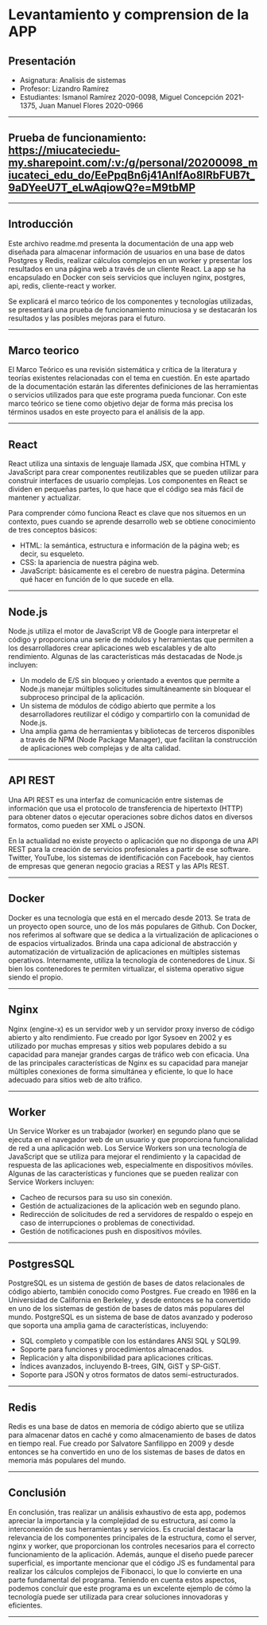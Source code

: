 # Levantamiento y comprension de la APP

## Presentación
* Asignatura: Analisis de sistemas
* Profesor: Lizandro Ramírez
* Estudiantes: Ismanol Ramírez 2020-0098, Miguel Concepción 2021-1375, Juan Manuel Flores 2020-0966

---

## Prueba de funcionamiento: https://miucateciedu-my.sharepoint.com/:v:/g/personal/20200098_miucateci_edu_do/EePpqBn6j41AnlfAo8IRbFUB7t_9aDYeeU7T_eLwAqiowQ?e=M9tbMP

---

## Introducción

Este archivo readme.md presenta la documentación de una app web diseñada para almacenar información de usuarios en una base de datos Postgres y Redis, realizar cálculos complejos en un worker y presentar los resultados en una página web a través de un cliente React. La app se ha encapsulado en Docker con seis servicios que incluyen nginx, postgres, api, redis, cliente-react y worker.

Se explicará el marco teórico de los componentes y tecnologías utilizadas, se presentará una prueba de funcionamiento minuciosa y se destacarán los resultados y las posibles mejoras para el futuro.

---

## Marco teorico

El Marco Teórico es una revisión sistemática y crítica de la literatura y teorías existentes relacionadas con el tema en cuestión. En este apartado de la documentación estarán las diferentes definiciones de las herramientas o servicios utilizados para que este programa pueda funcionar. Con este marco teórico se tiene como objetivo dejar de forma más precisa los términos usados en este proyecto para el análisis de la app.

---

## React

React utiliza una sintaxis de lenguaje llamada JSX, que combina HTML y JavaScript para crear componentes reutilizables que se pueden utilizar para construir interfaces de usuario complejas. Los componentes en React se dividen en pequeñas partes, lo que hace que el código sea más fácil de mantener y actualizar.

Para comprender cómo funciona React es clave que nos situemos en un contexto, pues cuando se aprende desarrollo web se obtiene conocimiento de tres conceptos básicos:

* HTML: la semántica, estructura e información de la página web; es decir, su esqueleto.
* CSS: la apariencia de nuestra página web.
* JavaScript: básicamente es el cerebro de nuestra página. Determina qué hacer en función de lo que sucede en ella.

---

## Node.js

Node.js utiliza el motor de JavaScript V8 de Google para interpretar el código y proporciona una serie de módulos y herramientas que permiten a los desarrolladores crear aplicaciones web escalables y de alto rendimiento. Algunas de las características más destacadas de Node.js incluyen:

* Un modelo de E/S sin bloqueo y orientado a eventos que permite a Node.js manejar múltiples solicitudes simultáneamente sin bloquear el subproceso principal de la aplicación.
* Un sistema de módulos de código abierto que permite a los desarrolladores reutilizar el código y compartirlo con la comunidad de Node.js.
* Una amplia gama de herramientas y bibliotecas de terceros disponibles a través de NPM (Node Package Manager), que facilitan la construcción de aplicaciones web complejas y de alta calidad.

---

## API REST

Una API REST es una interfaz de comunicación entre sistemas de información que usa el protocolo de transferencia de hipertexto (HTTP) para obtener datos o ejecutar operaciones sobre dichos datos en diversos formatos, como pueden ser XML o JSON.

En la actualidad no existe proyecto o aplicación que no disponga de una API REST para la creación de servicios profesionales a partir de ese software. Twitter, YouTube, los sistemas de identificación con Facebook, hay cientos de empresas que generan negocio gracias a REST y las APIs REST.

---

## Docker

Docker es una tecnología que está en el mercado desde 2013. Se trata de un proyecto open source, uno de los más populares de Github. Con Docker, nos referimos al software que se dedica a la virtualización de aplicaciones o de espacios virtualizados.
Brinda una capa adicional de abstracción y automatización de virtualización de aplicaciones en múltiples sistemas operativos. Internamente, utiliza la tecnología de contenedores de Linux. Si bien los contenedores te permiten virtualizar, el sistema operativo sigue siendo el propio. 

---

## Nginx

Nginx (engine-x) es un servidor web y un servidor proxy inverso de código abierto y alto rendimiento. Fue creado por Igor Sysoev en 2002 y es utilizado por muchas empresas y sitios web populares debido a su capacidad para manejar grandes cargas de tráfico web con eficacia. Una de las principales características de Nginx es su capacidad para manejar múltiples conexiones de forma simultánea y eficiente, lo que lo hace adecuado para sitios web de alto tráfico.

---

## Worker

Un Service Worker es un trabajador (worker) en segundo plano que se ejecuta en el navegador web de un usuario y que proporciona funcionalidad de red a una aplicación web. Los Service Workers son una tecnología de JavaScript que se utiliza para mejorar el rendimiento y la capacidad de respuesta de las aplicaciones web, especialmente en dispositivos móviles. Algunas de las características y funciones que se pueden realizar con Service Workers incluyen:

* Cacheo de recursos para su uso sin conexión.
* Gestión de actualizaciones de la aplicación web en segundo plano.
* Redirección de solicitudes de red a servidores de respaldo o espejo en caso de interrupciones o problemas de conectividad.
* Gestión de notificaciones push en dispositivos móviles.

---

## PostgresSQL

PostgreSQL es un sistema de gestión de bases de datos relacionales de código abierto, también conocido como Postgres. Fue creado en 1986 en la Universidad de California en Berkeley, y desde entonces se ha convertido en uno de los sistemas de gestión de bases de datos más populares del mundo.
PostgreSQL es un sistema de base de datos avanzado y poderoso que soporta una amplia gama de características, incluyendo:

* SQL completo y compatible con los estándares ANSI SQL y SQL99.
* Soporte para funciones y procedimientos almacenados.
* Replicación y alta disponibilidad para aplicaciones críticas.
* Índices avanzados, incluyendo B-trees, GIN, GiST y SP-GiST.
* Soporte para JSON y otros formatos de datos semi-estructurados.

---

## Redis

Redis es una base de datos en memoria de código abierto que se utiliza para almacenar datos en caché y como almacenamiento de bases de datos en tiempo real. Fue creado por Salvatore Sanfilippo en 2009 y desde entonces se ha convertido en uno de los sistemas de bases de datos en memoria más populares del mundo.

---

## Conclusión

En conclusión, tras realizar un análisis exhaustivo de esta app, podemos apreciar la importancia y la complejidad de su estructura, así como la interconexión de sus herramientas y servicios. Es crucial destacar la relevancia de los componentes principales de la estructura, como el server, nginx y worker, que proporcionan los controles necesarios para el correcto funcionamiento de la aplicación. Además, aunque el diseño puede parecer superficial, es importante mencionar que el código JS es fundamental para realizar los cálculos complejos de Fibonacci, lo que lo convierte en una parte fundamental del programa. Teniendo en cuenta estos aspectos, podemos concluir que este programa es un excelente ejemplo de cómo la tecnología puede ser utilizada para crear soluciones innovadoras y eficientes.

---




